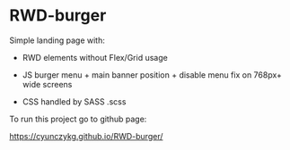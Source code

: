 # RWD-burger
Simple landing page with:

* RWD elements without Flex/Grid usage

* JS burger menu + main banner position + disable menu fix on 768px+ wide screens 
 
* CSS handled by SASS .scss

To run this project go to github page:

https://cyunczykg.github.io/RWD-burger/
